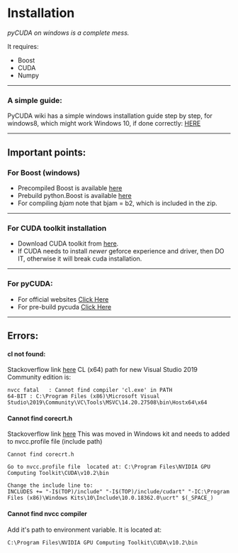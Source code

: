 # Installation

*pyCUDA on windows is a complete mess.*   

It requires:   
* Boost
* CUDA
* Numpy   
___   
### A simple guide:   

PyCUDA wiki has a simple windows installation guide step by step, for windows8, which might work Windows 10, if done correctly: [HERE](https://wiki.tiker.net/PyCuda/Installation/Windows)   
___

## Important points:   

### For Boost (windows)

* Precompiled Boost is available [here](https://sourceforge.net/projects/boost/files/boost/)
* Prebuild python.Boost is available [here](https://www.lfd.uci.edu/~gohlke/pythonlibs/#boost.python)
* For compiling *bjam* note that bjam = b2, which is included in the zip.

___
   
### For CUDA toolkit installation

* Download CUDA toolkit from [here](https://developer.nvidia.com/cuda-downloads).
* If CUDA needs to install *newer* geforce experience and driver, then DO IT, otherwise it will break cuda installation.   

___
### For pyCUDA:

* For official websites [Click Here](https://developer.nvidia.com/pycuda)
* For pre-build pycuda [Click Here](https://www.lfd.uci.edu/~gohlke/pythonlibs/#pycuda)

___
## Errors:

#### cl not found:
   
Stackoverflow link [here](https://stackoverflow.com/questions/8125826/error-compiling-cuda-from-command-prompt)
CL (x64) path for new Visual Studio 2019 Community edition is:   
```
nvcc fatal   : Cannot find compiler 'cl.exe' in PATH
64-BIT : C:\Program Files (x86)\Microsoft Visual Studio\2019\Community\VC\Tools\MSVC\14.20.27508\bin\Hostx64\x64
```

#### Cannot find corecrt.h
   
Stackoverflow link [here](https://stackoverflow.com/questions/38290169/cannot-find-corecrt-h-universalcrt-includepath-is-wrong)
This was moved in Windows kit and needs to added to nvcc.profile file (include path)

```
Cannot find corecrt.h

Go to nvcc.profile file  located at: C:\Program Files\NVIDIA GPU Computing Toolkit\CUDA\v10.2\bin

Change the include line to: 
INCLUDES += "-I$(TOP)/include" "-I$(TOP)/include/cudart" "-IC:\Program Files (x86)\Windows Kits\10\Include\10.0.18362.0\ucrt" $(_SPACE_)
```

#### Cannot find nvcc compiler
Add it's path to environment variable. It is located at:
```
C:\Program Files\NVIDIA GPU Computing Toolkit\CUDA\v10.2\bin
```
